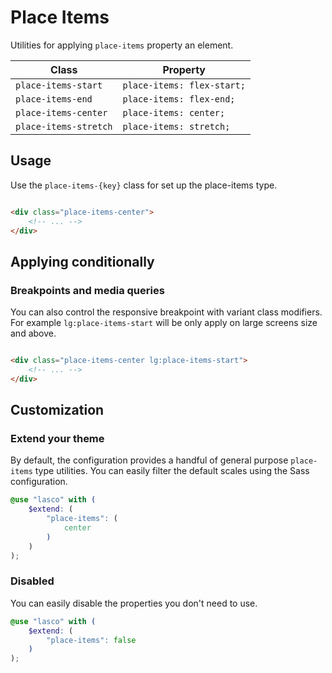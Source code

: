 # Place Items

Utilities for applying `place-items` property an element.

| Class                  | Property                   |
|------------------------|----------------------------|
| `place-items-start`    | `place-items: flex-start;` |
| `place-items-end`      | `place-items: flex-end;`   |
| `place-items-center`   | `place-items: center;`     |
| `place-items-stretch`  | `place-items: stretch;`    |

## Usage

Use the `place-items-{key}` class for set up the place-items type.

```html

<div class="place-items-center">
    <!-- ... -->
</div>
```

## Applying conditionally

### Breakpoints and media queries

You can also control the responsive breakpoint with variant class modifiers. For example `lg:place-items-start` will be
only apply on large screens size and above.

```html

<div class="place-items-center lg:place-items-start">
    <!-- ... -->
</div>
```

## Customization

### Extend your theme

By default, the configuration provides a handful of general purpose `place-items` type utilities. You can easily filter
the default scales using the Sass configuration.

```scss
@use "lasco" with (
    $extend: (
        "place-items": (
            center
        )
    )
);
```

### Disabled

You can easily disable the properties you don't need to use.

```scss
@use "lasco" with (
    $extend: (
        "place-items": false
    )
);
```
